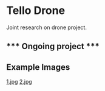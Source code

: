 # Tello Drone
Joint research on drone project.

## *** Ongoing project ***

## Example Images
[1.jpg](https://unsplash.com/photos/v4zceVZ5HK8)
[2.jpg](https://unsplash.com/photos/e_rhazQLaSs)
